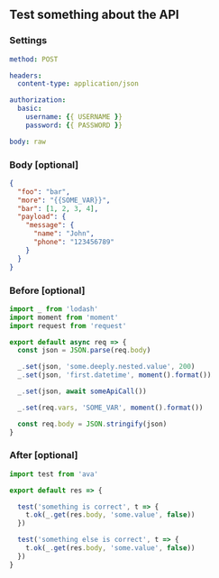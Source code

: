 ## Test something about the API

### Settings

```yaml
method: POST

headers:
  content-type: application/json

authorization:
  basic:
    username: {{ USERNAME }}
    password: {{ PASSWORD }}

body: raw
```


### Body [optional]

```json
{
  "foo": "bar",
  "more": "{{SOME_VAR}}",
  "bar": [1, 2, 3, 4],
  "payload": {
    "message": {
      "name": "John",
      "phone": "123456789"
    }
  }
}
```


### Before [optional]

```javascript
import _ from 'lodash'
import moment from 'moment'
import request from 'request'

export default async req => {
  const json = JSON.parse(req.body)

  _.set(json, 'some.deeply.nested.value', 200)
  _.set(json, 'first.datetime', moment().format())

  _.set(json, await someApiCall())

  _.set(req.vars, 'SOME_VAR', moment().format())

  const req.body = JSON.stringify(json)
}
```


### After [optional]

```javascript
import test from 'ava'

export default res => {

  test('something is correct', t => {
    t.ok(_.get(res.body, 'some.value', false))
  })

  test('something else is correct', t => {
    t.ok(_.get(res.body, 'some.value', false))
  })
}
```
